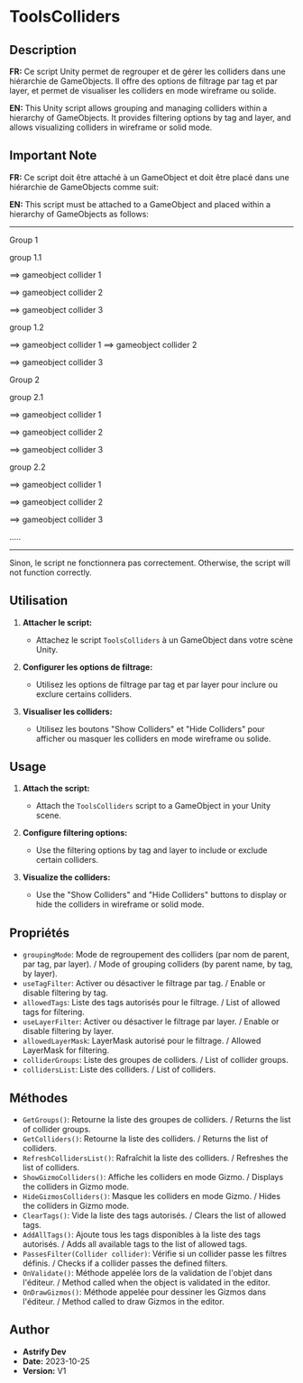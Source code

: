# ToolsColliders

## Description

**FR:**
Ce script Unity permet de regrouper et de gérer les colliders dans une hiérarchie de GameObjects. Il offre des options de filtrage par tag et par layer, et permet de visualiser les colliders en mode wireframe ou solide.

**EN:**
This Unity script allows grouping and managing colliders within a hierarchy of GameObjects. It provides filtering options by tag and layer, and allows visualizing colliders in wireframe or solid mode.

## Important Note

**FR:**
Ce script doit être attaché à un GameObject et doit être placé dans une hiérarchie de GameObjects comme suit:

**EN:**
This script must be attached to a GameObject and placed within a hierarchy of GameObjects as follows:

----------------------------------------------------------------

Group 1 

 group 1.1 
 
==> gameobject collider 1 

==> gameobject collider 2 

==> gameobject collider 3 
      
group 1.2 

==> gameobject collider 1 
==> gameobject collider 2 

==> gameobject collider 3 


Group 2 

group 2.1 

==> gameobject collider 1 

==> gameobject collider 2 

==> gameobject collider 3 


group 2.2 

==> gameobject collider 1 

==> gameobject collider 2 

==> gameobject collider 3 


.....

----------------------------------------------------------------


Sinon, le script ne fonctionnera pas correctement.
Otherwise, the script will not function correctly.

## Utilisation

1. **Attacher le script:**
   - Attachez le script `ToolsColliders` à un GameObject dans votre scène Unity.

2. **Configurer les options de filtrage:**
   - Utilisez les options de filtrage par tag et par layer pour inclure ou exclure certains colliders.

3. **Visualiser les colliders:**
   - Utilisez les boutons "Show Colliders" et "Hide Colliders" pour afficher ou masquer les colliders en mode wireframe ou solide.

## Usage

1. **Attach the script:**
   - Attach the `ToolsColliders` script to a GameObject in your Unity scene.

2. **Configure filtering options:**
   - Use the filtering options by tag and layer to include or exclude certain colliders.

3. **Visualize the colliders:**
   - Use the "Show Colliders" and "Hide Colliders" buttons to display or hide the colliders in wireframe or solid mode.

## Propriétés

- `groupingMode`: Mode de regroupement des colliders (par nom de parent, par tag, par layer). / Mode of grouping colliders (by parent name, by tag, by layer).
- `useTagFilter`: Activer ou désactiver le filtrage par tag. / Enable or disable filtering by tag.
- `allowedTags`: Liste des tags autorisés pour le filtrage. / List of allowed tags for filtering.
- `useLayerFilter`: Activer ou désactiver le filtrage par layer. / Enable or disable filtering by layer.
- `allowedLayerMask`: LayerMask autorisé pour le filtrage. / Allowed LayerMask for filtering.
- `colliderGroups`: Liste des groupes de colliders. / List of collider groups.
- `collidersList`: Liste des colliders. / List of colliders.

## Méthodes

- `GetGroups()`: Retourne la liste des groupes de colliders. / Returns the list of collider groups.
- `GetColliders()`: Retourne la liste des colliders. / Returns the list of colliders.
- `RefreshCollidersList()`: Rafraîchit la liste des colliders. / Refreshes the list of colliders.
- `ShowGizmoColliders()`: Affiche les colliders en mode Gizmo. / Displays the colliders in Gizmo mode.
- `HideGizmosColliders()`: Masque les colliders en mode Gizmo. / Hides the colliders in Gizmo mode.
- `ClearTags()`: Vide la liste des tags autorisés. / Clears the list of allowed tags.
- `AddAllTags()`: Ajoute tous les tags disponibles à la liste des tags autorisés. / Adds all available tags to the list of allowed tags.
- `PassesFilter(Collider collider)`: Vérifie si un collider passe les filtres définis. / Checks if a collider passes the defined filters.
- `OnValidate()`: Méthode appelée lors de la validation de l'objet dans l'éditeur. / Method called when the object is validated in the editor.
- `OnDrawGizmos()`: Méthode appelée pour dessiner les Gizmos dans l'éditeur. / Method called to draw Gizmos in the editor.

## Author

- **Astrify Dev**
- **Date:** 2023-10-25
- **Version:** V1

